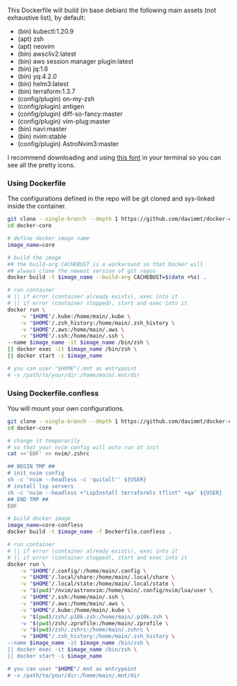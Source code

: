 This Dockerfile will build (in base debian) the following main assets (not
exhaustive list), by default:

- (bin) kubectl:1.20.9
- (apt) zsh
- (apt) neovim
- (bin) awscliv2:latest
- (bin) aws session manager plugin:latest
- (bin) jq:1.6
- (bin) yq:4.2.0
- (bin) helm3:latest
- (bin) terraform:1.3.7
- (config/plugin) on-my-zsh
- (config/plugin) antigen
- (config/plugin) diff-so-fancy:master
- (config/plugin) vim-plug:master
- (bin) navi:master
- (bin) nvim:stable
- (config/plugin) AstroNvim3:master

I recommend downloading and using
[this font](https://github.com/ryanoasis/nerd-fonts/releases/download/v3.0.2/FiraCode.zip)
in your terminal so you can see all the pretty icons.

### Using Dockerfile

The configurations defined in the repo will be git cloned and sys-linked inside
the container.

```bash
git clone --single-branch --depth 1 https://github.com/davimmt/docker-core.git
cd docker-core

# define docker image name
image_name=core

# build the image
## the build-arg CACHEBUST is a workaround so that Docker will
## always clone the newest version of git repos
docker build -t $image_name --build-arg CACHEBUST=$(date +%s) .

# run container 
# || if error (container already exists), exec into it 
# || if error (container stopped), start and exec into it
docker run \
    -v "$HOME"/.kube:/home/main/.kube \
    -v "$HOME"/.zsh_history:/home/main/.zsh_history \
    -v "$HOME"/.aws:/home/main/.aws \
    -v "$HOME"/.ssh:/home/main/.ssh \
--name $image_name -it $image_name /bin/zsh \
|| docker exec -it $image_name /bin/zsh \
|| docker start -i $image_name

# you can user "$HOME"/.mnt as entrypoint
# -v /path/to/your/dir:/home/main/.mnt/dir
```

### Using Dockerfile.confless

You will mount your own configurations.

```bash
git clone --single-branch --depth 1 https://github.com/davimmt/docker-core.git
cd docker-core

# change it temporarily
# so that your nvim config will auto run at init
cat <<'EOF' >> nvim/.zshrc

## BEGIN TMP ##
# init nvim config
sh -c 'nvim --headless -c 'quitall'' ${USER}
# install lsp servers
sh -c 'nvim --headless +"LspInstall terraformls tflint" +qa' ${USER}
## END TMP ##
EOF

# build docker image 
image_name=core-confless
docker build -t $image_name -f Dockerfile.confless .

# run container 
# || if error (container already exists), exec into it 
# || if error (container stopped), start and exec into it
docker run \
    -v "$HOME"/.config/:/home/main/.config \
    -v "$HOME"/.local/share:/home/main/.local/share \
    -v "$HOME"/.local/state:/home/main/.local/state \
    -v "$(pwd)"/nvim/astronvim:/home/main/.config/nvim/lua/user \
    -v "$HOME"/.ssh:/home/main/.ssh \
    -v "$HOME"/.aws:/home/main/.aws \
    -v "$HOME"/.kube:/home/main/.kube \
    -v "$(pwd)/zsh/.p10k.zsh:/home/main/.p10k.zsh \
    -v "$(pwd)/zsh/.zprofile:/home/main/.zprofile \
    -v "$(pwd)/zsh/.zshrc:/home/main/.zshrc \
    -v "$HOME"/.zsh_history:/home/main/.zsh_history \
--name $image_name -it $image_name /bin/zsh \
|| docker exec -it $image_name /bin/zsh \
|| docker start -i $image_name

# you can user "$HOME"/.mnt as entrypoint
# -v /path/to/your/dir:/home/main/.mnt/dir
```
